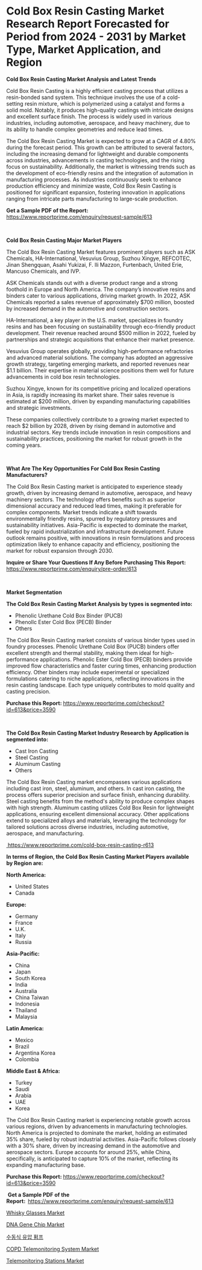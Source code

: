 <p><h1>Cold Box Resin Casting Market Research Report Forecasted for Period from 2024 -  2031 by Market Type, Market Application, and Region</h1></p><p><strong>Cold Box Resin Casting Market Analysis and Latest Trends</strong></p>
<p><p>Cold Box Resin Casting is a highly efficient casting process that utilizes a resin-bonded sand system. This technique involves the use of a cold-setting resin mixture, which is polymerized using a catalyst and forms a solid mold. Notably, it produces high-quality castings with intricate designs and excellent surface finish. The process is widely used in various industries, including automotive, aerospace, and heavy machinery, due to its ability to handle complex geometries and reduce lead times.</p><p>The Cold Box Resin Casting Market is expected to grow at a CAGR of 4.80% during the forecast period. This growth can be attributed to several factors, including the increasing demand for lightweight and durable components across industries, advancements in casting technologies, and the rising focus on sustainability. Additionally, the market is witnessing trends such as the development of eco-friendly resins and the integration of automation in manufacturing processes. As industries continuously seek to enhance production efficiency and minimize waste, Cold Box Resin Casting is positioned for significant expansion, fostering innovation in applications ranging from intricate parts manufacturing to large-scale production.</p></p>
<p><strong>Get a Sample PDF of the Report:&nbsp;</strong> <a href="https://www.reportprime.com/enquiry/request-sample/613">https://www.reportprime.com/enquiry/request-sample/613</a></p>
<p>&nbsp;</p>
<p><strong>Cold Box Resin Casting Major Market Players</strong></p>
<p><p>The Cold Box Resin Casting Market features prominent players such as ASK Chemicals, HA-International, Vesuvius Group, Suzhou Xingye, REFCOTEC, Jinan Shengquan, Asahi Yukizai, F. lli Mazzon, Furtenbach, United Erie, Mancuso Chemicals, and IVP. </p><p>ASK Chemicals stands out with a diverse product range and a strong foothold in Europe and North America. The company’s innovative resins and binders cater to various applications, driving market growth. In 2022, ASK Chemicals reported a sales revenue of approximately $700 million, boosted by increased demand in the automotive and construction sectors.</p><p>HA-International, a key player in the U.S. market, specializes in foundry resins and has been focusing on sustainability through eco-friendly product development. Their revenue reached around $500 million in 2022, fueled by partnerships and strategic acquisitions that enhance their market presence.</p><p>Vesuvius Group operates globally, providing high-performance refractories and advanced material solutions. The company has adopted an aggressive growth strategy, targeting emerging markets, and reported revenues near $1.1 billion. Their expertise in material science positions them well for future advancements in cold box resin technologies.</p><p>Suzhou Xingye, known for its competitive pricing and localized operations in Asia, is rapidly increasing its market share. Their sales revenue is estimated at $200 million, driven by expanding manufacturing capabilities and strategic investments.</p><p>These companies collectively contribute to a growing market expected to reach $2 billion by 2028, driven by rising demand in automotive and industrial sectors. Key trends include innovation in resin compositions and sustainability practices, positioning the market for robust growth in the coming years.</p></p>
<p>&nbsp;</p>
<p><strong>What Are The Key Opportunities For Cold Box Resin Casting Manufacturers?</strong></p>
<p><p>The Cold Box Resin Casting market is anticipated to experience steady growth, driven by increasing demand in automotive, aerospace, and heavy machinery sectors. The technology offers benefits such as superior dimensional accuracy and reduced lead times, making it preferable for complex components. Market trends indicate a shift towards environmentally friendly resins, spurred by regulatory pressures and sustainability initiatives. Asia-Pacific is expected to dominate the market, fueled by rapid industrialization and infrastructure development. Future outlook remains positive, with innovations in resin formulations and process optimization likely to enhance capacity and efficiency, positioning the market for robust expansion through 2030.</p></p>
<p><strong>Inquire or Share Your Questions If Any Before Purchasing This Report:</strong> <a href="https://www.reportprime.com/enquiry/pre-order/613">https://www.reportprime.com/enquiry/pre-order/613</a></p>
<p>&nbsp;</p>
<p><strong>Market Segmentation</strong></p>
<p><strong>The Cold Box Resin Casting Market Analysis by types is segmented into:</strong></p>
<p><ul><li>Phenolic Urethane Cold Box Binder (PUCB)</li><li>Phenollc Ester Cold Box (PECB) Binder</li><li>Others</li></ul></p>
<p><p>The Cold Box Resin Casting market consists of various binder types used in foundry processes. Phenolic Urethane Cold Box (PUCB) binders offer excellent strength and thermal stability, making them ideal for high-performance applications. Phenolic Ester Cold Box (PECB) binders provide improved flow characteristics and faster curing times, enhancing production efficiency. Other binders may include experimental or specialized formulations catering to niche applications, reflecting innovations in the resin casting landscape. Each type uniquely contributes to mold quality and casting precision.</p></p>
<p><strong>Purchase this Report:&nbsp;</strong><a href="https://www.reportprime.com/checkout?id=613&price=3590">https://www.reportprime.com/checkout?id=613&price=3590</a></p>
<p>&nbsp;</p>
<p><strong>The Cold Box Resin Casting Market Industry Research by Application is segmented into:</strong></p>
<p><ul><li>Cast Iron Casting</li><li>Steel Casting</li><li>Aluminum Casting</li><li>Others</li></ul></p>
<p><p>The Cold Box Resin Casting market encompasses various applications including cast iron, steel, aluminum, and others. In cast iron casting, the process offers superior precision and surface finish, enhancing durability. Steel casting benefits from the method's ability to produce complex shapes with high strength. Aluminum casting utilizes Cold Box Resin for lightweight applications, ensuring excellent dimensional accuracy. Other applications extend to specialized alloys and materials, leveraging the technology for tailored solutions across diverse industries, including automotive, aerospace, and manufacturing.</p></p>
<p><a href="https://www.reportprime.com/cold-box-resin-casting-r613">&nbsp;https://www.reportprime.com/cold-box-resin-casting-r613</a></p>
<p><strong>In terms of Region, the Cold Box Resin Casting Market Players available by Region are:</strong></p>
<p>
    <p> <strong> North America: </strong>
        <ul>
            <li>United States</li>
            <li>Canada</li>
        </ul>
        </p> 
    <p> <strong> Europe: </strong>
        <ul>
            <li>Germany</li>
            <li>France</li>
            <li>U.K.</li>
            <li>Italy</li>
            <li>Russia</li>
        </ul>
        </p> 
    <p> <strong> Asia-Pacific: </strong>
        <ul>
            <li>China</li>
            <li>Japan</li>
            <li>South Korea</li>
            <li>India</li>
            <li>Australia</li>
            <li>China Taiwan</li>
            <li>Indonesia</li>
            <li>Thailand</li>
            <li>Malaysia</li>
        </ul>
        </p> 
    <p> <strong> Latin America: </strong>
        <ul>
            <li>Mexico</li>
            <li>Brazil</li>
            <li>Argentina Korea</li>
            <li>Colombia</li>
        </ul>
        </p> 
    <p> <strong> Middle East & Africa: </strong>
        <ul>
            <li>Turkey</li>
            <li>Saudi</li>
            <li>Arabia</li>
            <li>UAE</li>
            <li>Korea</li>
        </ul>
    </p>
    </p>
<p><p>The Cold Box Resin Casting market is experiencing notable growth across various regions, driven by advancements in manufacturing technologies. North America is projected to dominate the market, holding an estimated 35% share, fueled by robust industrial activities. Asia-Pacific follows closely with a 30% share, driven by increasing demand in the automotive and aerospace sectors. Europe accounts for around 25%, while China, specifically, is anticipated to capture 10% of the market, reflecting its expanding manufacturing base.</p></p>
<p><strong>Purchase this Report: </strong><a href="https://www.reportprime.com/checkout?id=613&price=3590">https://www.reportprime.com/checkout?id=613&price=3590</a></p>
<p>&nbsp;<strong>Get a Sample PDF of the Report:&nbsp;&nbsp;</strong><a href="https://www.reportprime.com/enquiry/request-sample/613">https://www.reportprime.com/enquiry/request-sample/613</a></p>
<p><strong></strong></p>
<p><p><a href="https://www.linkedin.com/pulse/global-whisky-glasses-market-projected-grow-cagr-86-forcasted-udv3e?trackingId=bprC6KjSRPyyP2jYZ1rzhg%3D%3D">Whisky Glasses Market</a></p><p><a href="https://medium.com/@adamramos708/dna-gene-chip-market-size-growth-trends-statistics-forecasts-2024-2031-734adcfe8e5b">DNA Gene Chip Market</a></p><p><a href="https://medium.com/@eunicevaughan35/%EC%88%98%EB%8F%99%EC%8B%9D-%EC%9C%A0%EC%95%95-%ED%8E%8C%ED%94%84-%EC%8B%9C%EC%9E%A5-%ED%98%81%EB%AA%85-2024-2031-%EB%8B%A4%EC%9D%8C-10%EB%85%84%EC%9D%84-%ED%98%95%EC%84%B1%ED%95%98%EB%8A%94-%EC%8B%9C%EC%9E%A5-%EB%8F%99%ED%96%A5-9cc9af08d074">수동식 유압 펌프</a></p><p><a href="https://issuu.com/reportprime-2/docs/copd-telemonitoring-system-market-s_62bdaf5e614881">COPD Telemonitoring System Market</a></p><p><a href="https://issuu.com/reportprime-2/docs/telemonitoring-stations-market-size_659d46ee8b35e4">Telemonitoring Stations Market</a></p></p>